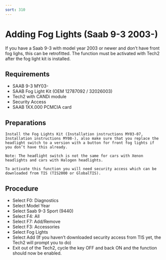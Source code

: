 ```yaml
---
sort: 310
---
```


# Adding Fog Lights (Saab 9-3 2003-)

If you have a Saab 9-3 with model year 2003 or newer and don’t have front fog lighs, this can be retrofitted. The function must be activated with Tech2 after the fog light kit is installed.

## Requirements

* SAAB 9-3 MY03-
* SAAB Fog Light Kit (OEM 12787092 / 32026003)
* Tech2 with CANDi module
* Security Access
* SAAB 1XX.000 PCMCIA card

## Preparations

    Install the Fog Lights Kit (Installation instructions MY03-07, Installation instructions MY08-), also make sure that you replace the headlight switch to a version with a button for front fog lights if you don’t have this already.

    Note: The headlight switch is not the same for cars with Xenon headlights and cars with Halogen headlights.

    To activate this function you will need security access which can be downloaded from TIS (TIS2000 or GlobalTIS).

## Procedure

* Select F0: Diagnostics
* Select Model Year
* Select Saab 9-3 Sport (9440)
* Select F4: All
* Select F7: Add/Remove
* Select F3: Accessories
* Select Fog Lights
* Select Add (If you haven’t downloaded security access from TIS yet, the Tech2 will prompt you to do)
* Exit out of the Tech2, cycle the key OFF and back ON and the function should now be enabled.
